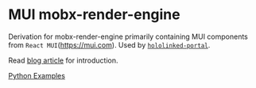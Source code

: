 # MUI mobx-render-engine

Derivation for mobx-render-engine primarily containing MUI components from `React MUI`(https://mui.com).
Used by [`hololinked-portal`](https://github.com/VigneshVSV/hololinked-portal).

Read [blog article](https://hololinked.dev/blog/mobx-render-engine) for introduction.  

[Python Examples](https://github.com/VigneshVSV/mobx-render-engine-python-examples) 